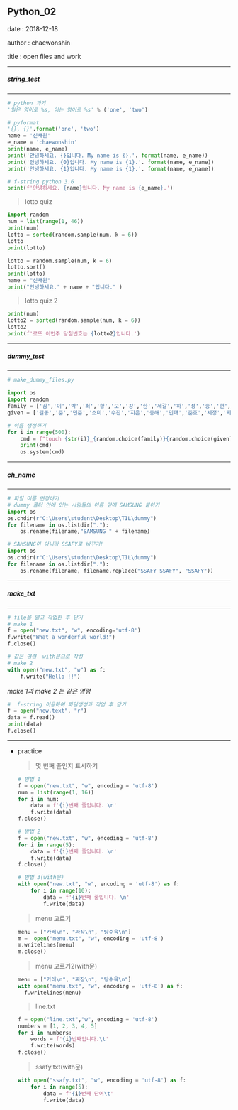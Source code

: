 ##  Python_02

date : 2018-12-18

author : chaewonshin

title : open files and work



----

##### string_test

----

```python
# python 과거
'일은 영어로 %s, 이는 영어로 %s' % ('one', 'two')

# pyformat
'{}, {}'.format('one', 'two')
name = '신채원'
e_name = 'chaewonshin'
print(name, e_name)
print('안녕하세요. {}입니다. My name is {}.'. format(name, e_name))
print('안녕하세요. {0}입니다. My name is {1}.'. format(name, e_name))
print('안녕하세요. {1}입니다. My name is {1}.'. format(name, e_name))
```

```python
# f-string python 3.6
print(f'안녕하세요. {name}입니다. My name is {e_name}.')
```

> lotto quiz

```python
import random
num = list(range(1, 46))
print(num)
lotto = sorted(random.sample(num, k = 6))
lotto
print(lotto)

lotto = random.sample(num, k = 6)
lotto.sort()
print(lotto)
name = "신채원"
print("안녕하세요." + name + "입니다." )
```

> lotto quiz 2

```python
print(num)
lotto2 = sorted(random.sample(num, k = 6))
lotto2
print(f'로또 이번주 당첨번호는 {lotto2}입니다.')
```



----

##### dummy_test

----

```python
# make_dummy_files.py

import os
import random
family = ['김','이','박','최','황','오','강','한','제갈','하','정','송','현','손','조']
given = ['길동','준','민준','소미','수진','지은','동해','민태','준호','세정','지훈','성우','성원']

# 이름 생성하기
for i in range(500):
    cmd = f"touch {str(i)}_{random.choice(family)}{random.choice(given)}.txt"
    print(cmd)
    os.system(cmd)
```



----

##### ch_name

----

```python
# 파일 이름 변경하기
# dummy 폴더 안에 있는 사람들의 이름 앞에 SAMSUNG 붙이기
import os
os.chdir(r"C:\Users\student\Desktop\TIL\dummy")
for filename in os.listdir("."):
    os.rename(filename,"SAMSUNG " + filename)
```

```python
# SAMSUNG이 아니라 SSAFY로 바꾸기!
import os 
os.chdir(r"C:\Users\student\Desktop\TIL\dummy")
for filename in os.listdir("."):
    os.rename(filename, filename.replace("SSAFY SSAFY", "SSAFY"))
```



----

##### make_txt

----

```python
# file을 열고 작업한 후 닫기
# make 1
f = open("new.txt", "w", encoding='utf-8')
f.write("What a wonderful world!")
f.close()
```

```python
# 같은 명령  with문으로 작성
# make 2
with open("new.txt", "w") as f:
    f.write("Hello !!")
```

*make 1과 make 2 는 같은 명령*

```python
#  f-string 이용하여 파일생성과 작업 후 닫기
f = open("new.text", "r")
data = f.read()
print(data)
f.close()
```

----

* practice

  >  몇 번째 줄인지 표시하기

  ```python
  # 방법 1
  f = open("new.txt", "w", encoding = 'utf-8')
  num = list(range(1, 16))
  for i in num:
      data = f'{i}번째 줄입니다. \n'    
      f.write(data)
  f.close()
  ```

  ```python
  # 방법 2
  f = open("new.txt", "w", encoding = 'utf-8')
  for i in range(5):
      data = f'{i}번째 줄입니다. \n'    
      f.write(data)
  f.close()
  ```

  ```python
  # 방법 3(with문)
  with open("new.txt", "w", encoding = 'utf-8') as f:
      for i in range(10):
          data = f'{i}번째 줄입니다. \n' 
          f.write(data)
  ```

  > menu 고르기

  ```python
  menu = ["카레\n", "짜장\n", "탕수육\n"]
  m =  open("menu.txt", "w", encoding = 'utf-8')
  m.writelines(menu)
  m.close()
  ```

  > menu 고르기2(with문)

  ```python
  menu = ["카레\n", "짜장\n", "탕수육\n"]
  with open("menu.txt", "w", encoding = 'utf-8') as f:
  	f.writelines(menu)
  ```



  >   line.txt

  ```python
  f = open("line.txt","w", encoding = 'utf-8')
  numbers = [1, 2, 3, 4, 5]
  for i in numbers:
      words = f'{i}번째입니다.\t'
      f.write(words)
  f.close()
  ```

  > ssafy.txt(with문)

  ```python
  with open("ssafy.txt", "w", encoding = 'utf-8') as f:
      for i in range(5):
          data = f'{i}번째 단어\t'
          f.write(data)
  ```


